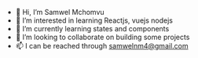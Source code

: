 - 👋 Hi, I’m Samwel Mchomvu
- 👀 I’m interested in learning Reactjs, vuejs nodejs
- 🌱 I’m currently learning states and components
- 💞️ I’m looking to collaborate on building some projects
- 📫 I can be reached through samwelnm4@gmail.com


